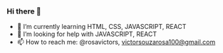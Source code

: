 ### Hi there 👋

- 🌱 I’m currently learning HTML, CSS, JAVASCRIPT, REACT
- 🤔 I’m looking for help with JAVASCRIPT, REACT
- 📫 How to reach me: @rosavictors, victorsouzarosa100@gmail.com

